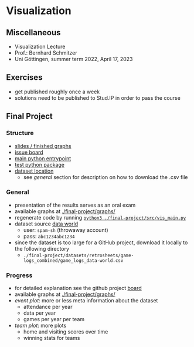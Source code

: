 # Visualization

## Miscellaneous
- Visualization Lecture
- Prof.: Bernhard Schmitzer
- Uni Göttingen, summer term 2022, April 17, 2023

## Exercises
- get published roughly once a week
- solutions need to be published to Stud.IP in order to pass the course

## Final Project

### Structure
- [slides / finished graphs](./final-project/slides/pdf/ss23_visualization_mlb.pdf)
- [issue board](https://github.com/users/derMacon/projects/4)
- [main python entrypoint](./final-project/src/vis_main.py)
- [test python package](./final-project/test/)
- [dataset location](./final-project/datasets/retrosheets/game-logs_combined/game_logs_data-world.csv)
   - see *general* section for description on how to download the .csv file

### General
- presentation of the results serves as an oral exam
- available graphs at [./final-project/graphs/](./final-project/graphs/)
- regenerate code by running [`python3 ./final-project/src/vis_main.py`](./final-project/src/vis_main.py)
- dataset source [data world](https://data.world/dataquest/mlb-game-logs)
  - user: `spam-sh` (throwaway account)
  - pass: `abc1234abc1234`
- since the dataset is too large for a GitHub project, download it locally to the following directory
  - `./final-project/datasets/retrosheets/game-logs_combined/game_logs_data-world.csv`

### Progress
- for detailed explanation see the github project [board](https://github.com/users/derMacon/projects/4/views/1)
- available graphs at [./final-project/graphs/](./final-project/graphs/)
- *event plot*: more or less meta information about the dataset
   - attendance per year
   - data per year
   - games per year per team
- *team plot*: more plots
   - home and visiting scores over time
   - winning stats for teams



